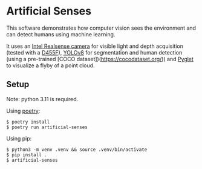 # Artificial Senses

This software demonstrates how computer vision sees the environment 
and can detect humans using machine learning.

It uses an [Intel Realsense camera](https://www.intelrealsense.com/)
for visible light and depth acquisition (tested with a
[D455F](https://www.intelrealsense.com/depth-camera-d455f/)),
[YOLOv8](https://www.ultralytics.com/yolo) for segmentation and human 
detection (using a pre-trained [COCO dataset])(https://cocodataset.org/))
and [Pyglet](https://pyglet.org/) to visualize a flyby of a point cloud.

## Setup

Note: python 3.11 is required.

Using [poetry](https://python-poetry.org/):

```
$ poetry install
$ poetry run artificial-senses
```

Using pip:

```
$ python3 -m venv .venv && source .venv/bin/activate
$ pip install .
$ artificial-senses
```

